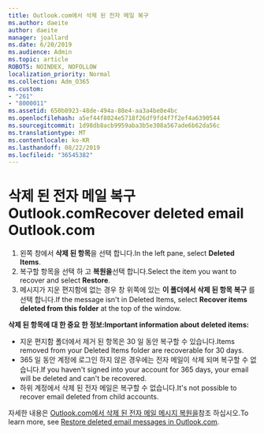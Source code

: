 ```yaml
---
title: Outlook.com에서 삭제 된 전자 메일 복구
ms.author: daeite
author: daeite
manager: joallard
ms.date: 6/20/2019
ms.audience: Admin
ms.topic: article
ROBOTS: NOINDEX, NOFOLLOW
localization_priority: Normal
ms.collection: Adm_O365
ms.custom:
- "261"
- "8000011"
ms.assetid: 650b8923-48de-494a-88e4-aa3a4be8e4bc
ms.openlocfilehash: a5ef44f8024e5718f26df9fd4f7f2ef4a6390544
ms.sourcegitcommit: 1d98db8acb9959aba3b5e308a567ade6b62da56c
ms.translationtype: MT
ms.contentlocale: ko-KR
ms.lasthandoff: 08/22/2019
ms.locfileid: "36545382"
---
```

# <a name="recover-deleted-email-outlookcom"></a><span data-ttu-id="90f57-102">삭제 된 전자 메일 복구 Outlook.com</span><span class="sxs-lookup"><span data-stu-id="90f57-102">Recover deleted email Outlook.com</span></span>

1. <span data-ttu-id="90f57-103">왼쪽 창에서 **삭제 된 항목**을 선택 합니다.</span><span class="sxs-lookup"><span data-stu-id="90f57-103">In the left pane, select **Deleted Items**.</span></span>
2. <span data-ttu-id="90f57-104">복구할 항목을 선택 하 고 **복원을**선택 합니다.</span><span class="sxs-lookup"><span data-stu-id="90f57-104">Select the item you want to recover and select **Restore**.</span></span>
3. <span data-ttu-id="90f57-105">메시지가 지운 편지함에 없는 경우 창 위쪽에 있는 **이 폴더에서 삭제 된 항목 복구** 를 선택 합니다.</span><span class="sxs-lookup"><span data-stu-id="90f57-105">If the message isn't in Deleted Items, select **Recover items deleted from this folder** at the top of the window.</span></span>

 <span data-ttu-id="90f57-106">**삭제 된 항목에 대 한 중요 한 정보:**</span><span class="sxs-lookup"><span data-stu-id="90f57-106">**Important information about deleted items:**</span></span>
  
- <span data-ttu-id="90f57-107">지운 편지함 폴더에서 제거 된 항목은 30 일 동안 복구할 수 있습니다.</span><span class="sxs-lookup"><span data-stu-id="90f57-107">Items removed from your Deleted Items folder are recoverable for 30 days.</span></span>
- <span data-ttu-id="90f57-108">365 일 동안 계정에 로그인 하지 않은 경우에는 전자 메일이 삭제 되며 복구할 수 없습니다.</span><span class="sxs-lookup"><span data-stu-id="90f57-108">If you haven't signed into your account for 365 days, your email will be deleted and can't be recovered.</span></span>
- <span data-ttu-id="90f57-109">하위 계정에서 삭제 된 전자 메일은 복구할 수 없습니다.</span><span class="sxs-lookup"><span data-stu-id="90f57-109">It's not possible to recover email deleted from child accounts.</span></span>

<span data-ttu-id="90f57-110">자세한 내용은 [Outlook.com에서 삭제 된 전자 메일 메시지 복원을](https://support.office.com/article/cf06ab1b-ae0b-418c-a4d9-4e895f83ed50?wt.mc_id=Office_Outlook_com_Alchemy)참조 하십시오.</span><span class="sxs-lookup"><span data-stu-id="90f57-110">To learn more, see [Restore deleted email messages in Outlook.com](https://support.office.com/article/cf06ab1b-ae0b-418c-a4d9-4e895f83ed50?wt.mc_id=Office_Outlook_com_Alchemy).</span></span>